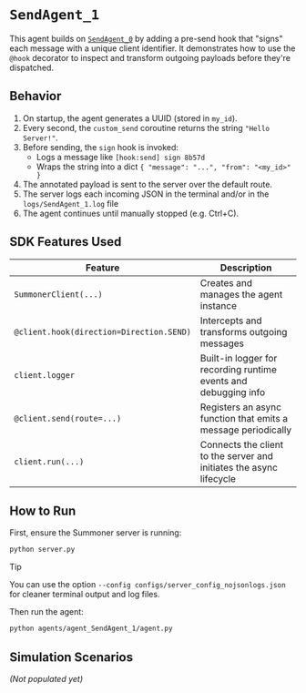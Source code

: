 # `SendAgent_1`

This agent builds on [`SendAgent_0`](../agent_SendAgent_0/) by adding a pre-send hook that "signs" each message with a unique client identifier. It demonstrates how to use the `@hook` decorator to inspect and transform outgoing payloads before they're dispatched.

## Behavior

1. On startup, the agent generates a UUID (stored in `my_id`).  
2. Every second, the `custom_send` coroutine returns the string `"Hello Server!"`.  
3. Before sending, the `sign` hook is invoked:
   - Logs a message like `[hook:send] sign 8b57d`  
   - Wraps the string into a dict `{ "message": "...", "from": "<my_id>" }`  
4. The annotated payload is sent to the server over the default route.  
5. The server logs each incoming JSON in the terminal and/or in the `logs/SendAgent_1.log` file
6. The agent continues until manually stopped (e.g. Ctrl+C).


## SDK Features Used

| Feature                                   | Description                                                       |
|-------------------------------------------|-------------------------------------------------------------------|
| `SummonerClient(...)`                     | Creates and manages the agent instance                            |
| `@client.hook(direction=Direction.SEND)`  | Intercepts and transforms outgoing messages                       |
| `client.logger`                           | Built-in logger for recording runtime events and debugging info   |
| `@client.send(route=...)`                 | Registers an async function that emits a message periodically     |
| `client.run(...)`                         | Connects the client to the server and initiates the async lifecycle |


## How to Run

First, ensure the Summoner server is running:

```bash
python server.py
```

> [!TIP]
> You can use the option `--config configs/server_config_nojsonlogs.json` for cleaner terminal output and log files.


Then run the agent:

```bash
python agents/agent_SendAgent_1/agent.py
```

## Simulation Scenarios

*(Not populated yet)*

